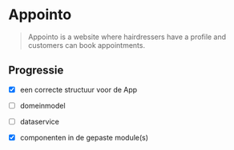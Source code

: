 # Appointo

> Appointo is a website where hairdressers have a profile and customers can book appointments.

## Progressie
- [x] een correcte structuur voor de App

- [ ] domeinmodel

- [ ] dataservice

- [x] componenten in de gepaste module(s)
